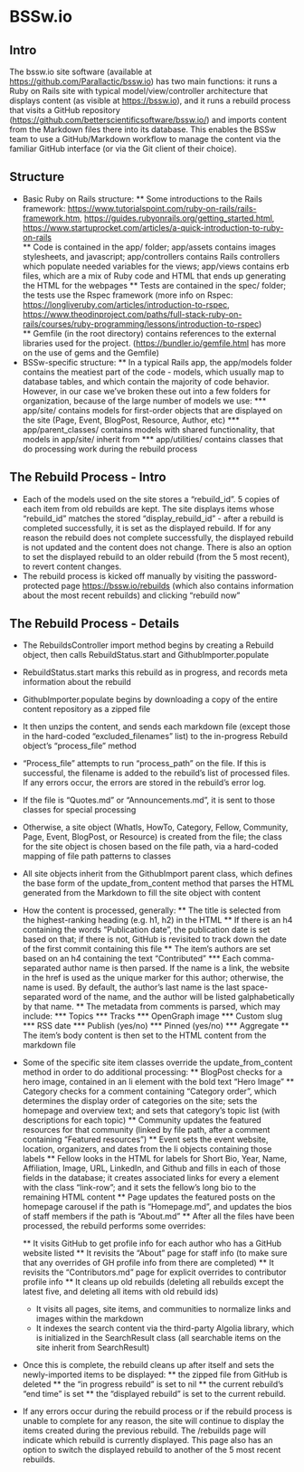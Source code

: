 # BSSw.io 

## ﻿Intro
The bssw.io site software (available at https://github.com/Parallactic/bssw.io) has two main functions: it runs a Ruby on Rails site with typical model/view/controller architecture that displays content (as visible at https://bssw.io), and it runs a rebuild process that visits a GitHub repository (https://github.com/betterscientificsoftware/bssw.io/) and imports content from the Markdown files there into its database. This enables the BSSw team to use a GitHub/Markdown workflow to manage the content via the familiar GitHub interface (or via the Git client of their  choice).


## Structure
* Basic Ruby on Rails structure:
   ** Some introductions to the Rails framework: https://www.tutorialspoint.com/ruby-on-rails/rails-framework.htm, https://guides.rubyonrails.org/getting_started.html, https://www.startuprocket.com/articles/a-quick-introduction-to-ruby-on-rails        
   ** Code is contained in the app/ folder; app/assets contains images stylesheets, and javascript; app/controllers contains Rails controllers which populate needed variables for the views; app/views contains erb files, which are a mix of Ruby code and HTML that ends up generating the HTML for the webpages 
   ** Tests are contained in the spec/ folder; the tests use the Rspec framework (more info on Rspec: https://longliveruby.com/articles/introduction-to-rspec, https://www.theodinproject.com/paths/full-stack-ruby-on-rails/courses/ruby-programming/lessons/introduction-to-rspec)        
   ** Gemfile (in the root directory) contains references to the external libraries used for the project. (https://bundler.io/gemfile.html has more on the use of gems and the Gemfile)
* BSSw-specific structure:
   ** In a typical Rails app, the app/models folder contains the meatiest part of the code - models, which usually map to database tables, and which contain the majority of code behavior. However, in our case we’ve broken these out into a few folders for organization, because of the large number of models we use:
     *** app/site/ contains models for first-order objects that are displayed on the site (Page, Event, BlogPost, Resource, Author, etc)
     *** app/parent_classes/ contains models with shared functionality, that models in app/site/ inherit from
     *** app/utilities/ contains classes that do processing work during the rebuild process

## The Rebuild Process - Intro
* Each of the models used on the site stores a “rebuild_id”. 5 copies of each item from old rebuilds are kept. The site displays items whose “rebuild_id” matches the stored “display_rebuild_id” - after a rebuild is completed successfully, it is set as the displayed rebuild. If for any reason the rebuild does not complete successfully, the displayed rebuild is not updated and the content does not change. There is also an option to set the displayed rebuild to an older rebuild (from the 5 most recent), to revert content changes.
* The rebuild process is kicked off manually by visiting the password-protected page https://bssw.io/rebuilds (which also contains information about the most recent rebuilds) and clicking “rebuild now”


## The Rebuild Process - Details
* The RebuildsController import method begins by creating a Rebuild object, then calls RebuildStatus.start and GithubImporter.populate
* RebuildStatus.start marks this rebuild as in progress, and records meta information about the rebuild
* GithubImporter.populate begins by downloading a copy of the entire content repository as a zipped file
* It then unzips the content, and sends each markdown file (except those in the hard-coded “excluded_filenames” list) to the in-progress Rebuild object’s “process_file” method
* “Process_file” attempts to run “process_path” on the file. If this is successful, the filename is added to the rebuild’s list of processed files. If any errors occur, the errors are stored in the rebuild’s error log.
* If the file is “Quotes.md” or “Announcements.md”, it is sent to those classes for special processing
* Otherwise, a site object (WhatIs, HowTo, Category, Fellow, Community, Page, Event, BlogPost, or Resource) is created from the file; the class for the site object is chosen based on the file path, via a hard-coded mapping of file path patterns to classes
* All site objects inherit from the GithubImport parent class, which defines the base form of the update_from_content method that parses the HTML generated from the Markdown to fill the site object with content
* How the content is processed, generally:
   ** The title is selected from the highest-ranking heading (e.g. h1, h2) in the HTML
   ** If there is an h4 containing the words “Publication date”, the publication date is set based on that; if there is not, GitHub is revisited to track down the date of the first commit containing this file
   ** The item’s authors are set based on an h4 containing the text “Contributed”
      *** Each comma-separated author name is then parsed. If the name is a link, the website in the href is used as the unique marker for this author; otherwise, the name is used. By default, the author’s last name is the last space-separated word of the name, and the author will be listed galphabetically by that name.
   ** The metadata from comments is parsed, which may include:
      *** Topics
      *** Tracks
      *** OpenGraph image
      *** Custom slug
      *** RSS date
      *** Publish (yes/no)
      *** Pinned (yes/no)
      *** Aggregate
   ** The item’s body content is then set to the HTML content from the markdown file
* Some of the specific site item classes override the update_from_content method in order to do additional processing: 
   ** BlogPost checks for a hero image, contained in an li element with the bold text “Hero Image”
   ** Category checks for a comment containing “Category order”, which determines the display order of categories on the site; sets the homepage and overview text; and sets that category’s topic list (with descriptions for each topic)
   ** Community updates the featured resources for that community (linked by file path, after a comment containing “Featured resources”)
   ** Event sets the event website, location, organizers, and dates from the li objects containing those labels
   ** Fellow looks in the HTML for labels for Short Bio, Year, Name, Affiliation, Image, URL, LinkedIn, and Github and fills in each of those fields in the database; it creates associated links for every a element with the class “link-row”; and it sets the fellow’s long bio to the remaining HTML content
   ** Page updates the featured posts on the homepage carousel if the path is “Homepage.md”, and updates the bios of staff members if the path is “About.md”
** After all the files have been processed, the rebuild performs some overrides:
  
   ** It visits GitHub to get profile info for each author who has a GitHub website listed
   ** It revisits the “About” page for staff info (to make sure that any overrides of GH profile info from there are completed)
   ** It revisits the “Contributors.md” page for explicit overrides to contributor profile info
   ** It cleans up old rebuilds (deleting all rebuilds except the latest five, and deleting all items with old rebuild ids)
   * It visits all pages, site items, and communities to normalize links and images within the markdown
   * It indexes the search content via the third-party Algolia library, which is initialized in the SearchResult class (all searchable items on the site inherit from SearchResult)
* Once this is complete, the rebuild cleans up after itself and sets the newly-imported items to be displayed:
   ** the zipped file from GitHub is deleted
   ** the “in progress rebuild” is set to nil
   ** the current rebuild’s “end time” is set
   ** the “displayed rebuild” is set to the current rebuild.
* If any errors occur during the rebuild process or if the rebuild process is unable to complete for any reason, the site will continue to display the items created during the previous rebuild. The /rebuilds page will indicate which rebuild is currently displayed. This page also has an option to switch the displayed rebuild to another of the 5 most recent rebuilds.